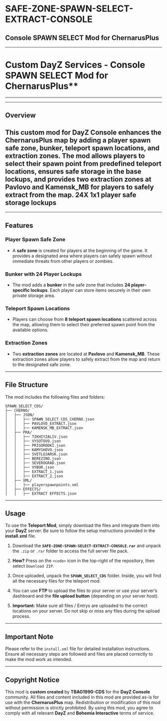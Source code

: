 # SAFE-ZONE-SPAWN-SELECT-EXTRACT-CONSOLE
Console SPAWN SELECT Mod for ChernarusPlus
---

---
# Custom DayZ Services - Console SPAWN SELECT Mod for ChernarusPlus**
---

---
## **Overview**

This custom mod for **DayZ Console** enhances the **ChernarusPlus** map by adding a **player spawn safe zone**, **bunker**, **teleport spawn locations**, and **extraction zones**.
The mod allows players to select their spawn point from predefined teleport locations, ensures safe storage in the base lockups, and provides two extraction zones at **Pavlovo** and **Kamensk_MB** for players to safely extract from the map.
24X 1x1 player safe storage lockups
---

---
## **Features**

### **Player Spawn Safe Zone**
- A **safe zone** is created for players at the beginning of the game. It provides a designated area where players can safely spawn without immediate threats from other players or zombies.

### **Bunker with 24 Player Lockups**
- The mod adds a **bunker** in the safe zone that includes **24 player-specific lockups**. Each player can store items securely in their own private storage area.

### **Teleport Spawn Locations**
- Players can choose from **8 teleport spawn locations** scattered across the map, allowing them to select their preferred spawn point from the available options.

### **Extraction Zones**
- Two **extraction zones** are located at **Pavlovo** and **Kamensk_MB**. These extraction zones allow players to safely extract from the map and return to the designated safe zone.
---

## **File Structure**

The mod includes the following files and folders:

```
SPAWN_SELECT_CDS/
├── CHERNO/
│   ├── JSON/
│   │   ├── SPAWN_SELECT_CDS_CHERNO.json
│   │   ├── PAVLOVO_EXTRACT.json
│   │   ├── KAMENSK_MB_EXTRACT.json
│   ├── PRA/
│   │   ├── TIKHIYZALIV.json
│   │   ├── VYSOTOVO.json
│   │   ├── PRIGORODKI.json
│   │   ├── KAMYSHOVO.json
│   │   ├── SVETLOJARSK.json
│   │   ├── BEREZINO.json
│   │   ├── SEVEROGRAD.json
│   │   ├── VYBOR.json
│   │   ├── EXTRACT_1.json
│   │   ├── EXTRACT_2.json
│   ├── XML/
│   │   ├── playerspawnpoints.xml
│   ├── EFFECTS/
│   │   ├── EXTRACT EFFECTS.json
```


---

## **Usage**

To use the **Teleport Mod**, simply download the files and integrate them into your **DayZ** server. Be sure to follow the setup instructions provided in the **install.xml** file.

1. Download the **`SAFE-ZONE-SPAWN-SELECT-EXTRACT-CONSOLE.rar`** and unpack the `.zip` or `.rar` folder to access the full server file pack.

2. **How?** Press on the `<code>` icon in the top-right of the repository, then select `Download ZIP`.

3. Once uploaded, unpack the **`SPAWN_SELECT_CDS`** folder. Inside, you will find all the necessary files for the teleport mod.

4. You can use **FTP** to upload the files to your server or use your server’s dashboard and the **file upload button** (depending on your server host).

5. **Important:** Make sure all files / Entrys are uploaded to the correct locations on your server. Do not skip or miss any files during the upload process.

---


## **Important Note**

Please refer to the `install.xml` file for detailed installation instructions. Ensure all necessary steps are followed and files are placed correctly to make the mod work as intended.

---

## **Copyright Notice**

This mod is **custom created** by **TBAG1990-CDS** for the **DayZ Console** community.
All files and content included in this mod are provided as-is for use with the **ChernarusPlus** map.
Redistribution or modification of this mod without permission is strictly prohibited.
By using this mod, you agree to comply with all relevant **DayZ** and **Bohemia Interactive** terms of service.
